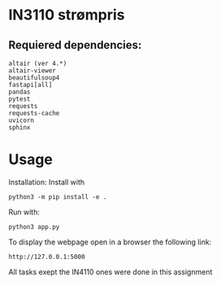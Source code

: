 # IN3110 strømpris
## Requiered dependencies:
    altair (ver 4.*)
    altair-viewer
    beautifulsoup4
    fastapi[all]
    pandas
    pytest
    requests
    requests-cache
    uvicorn
    sphinx

# Usage

Installation:
Install with 

    python3 -m pip install -e .


Run with:

    python3 app.py

To display the webpage open in a browser the following link:

    http://127.0.0.1:5000


All tasks exept the IN4110 ones were done in this assignment
